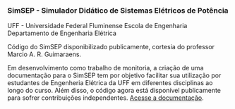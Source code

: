 ### SimSEP - Simulador Didático de Sistemas Elétricos de Potência
UFF - Universidade Federal Fluminense
Escola de Engenharia
Departamento de Engenharia Elétrica

Código do SimSEP disponibilizado publicamente, cortesia do professor Marcio A. R. Guimaraens.

Em desenvolvimento como trabalho de monitoria, a criação de uma documentação para o SimSEP tem por objetivo facilitar sua utilização por estudantes de Engenheria Elétrica da UFF em diferentes disciplinas ao longo do curso. Além disso, o código agora está disponível publicamente para sofrer contribuições independentes. [Acesse a documentação](https://github.com/beralbdom/SimSEP/wiki).
